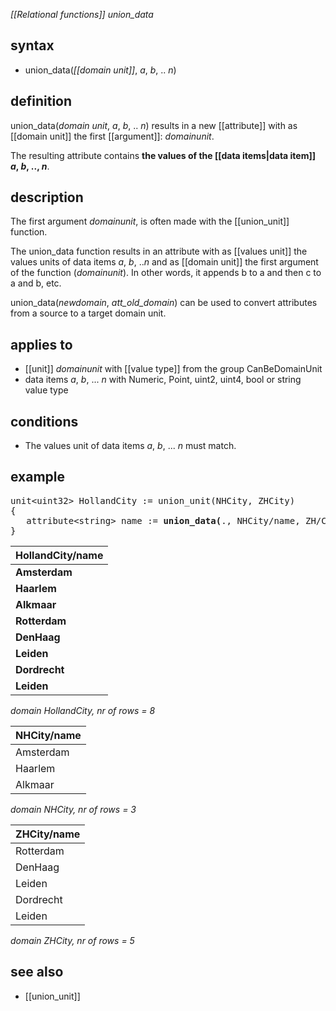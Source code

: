 *[[Relational functions]] union_data*

## syntax

- union_data(*[[domain unit]]*, *a*, *b*, .. *n*)

## definition

union_data(*domain unit*, *a*, *b*, .. *n*) results in a new [[attribute]] with as [[domain unit]] the first [[argument]]: *domainunit*.

The resulting attribute contains **the values of the [[data items|data item]] *a*, *b*, .., *n***.

## description

The first argument *domainunit*, is often made with the [[union_unit]] function.

The union_data function results in an attribute with as [[values unit]] the values units of data items *a*, *b*, ..*n* and as [[domain unit]] the first argument of the function (*domainunit*). In other words, it appends b to a and then c to a and b, etc.

union_data(*newdomain*, *att_old_domain*) can be used to convert attributes from a source to a target domain unit.

## applies to

- [[unit]] *domainunit* with [[value type]] from the group CanBeDomainUnit
- data items *a*, *b*, ... *n* with Numeric, Point, uint2, uint4, bool or string value type

## conditions

- The values unit of data items *a*, *b*, ... *n* must match.

## example

<pre>
unit&lt;uint32&gt; HollandCity := union_unit(NHCity, ZHCity)
{
   attribute&lt;string&gt; name := <B>union_data(</B>., NHCity/name, ZH/City/name<B>)</B>;
}
</pre>

| **HollandCity/name** |
|----------------------|
| **Amsterdam**        |
| **Haarlem**          |
| **Alkmaar**          |
| **Rotterdam**        |
| **DenHaag**          |
| **Leiden**           |
| **Dordrecht**        |
| **Leiden**           |

*domain HollandCity, nr of rows = 8*

| NHCity/name |
|-------------|
| Amsterdam   |
| Haarlem     |
| Alkmaar     |

*domain NHCity, nr of rows = 3*

| ZHCity/name |
|-------------|
| Rotterdam   |
| DenHaag     |
| Leiden      |
| Dordrecht   |
| Leiden      |

*domain ZHCity, nr of rows = 5*

## see also

- [[union_unit]]